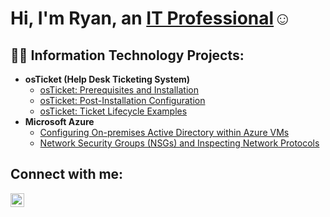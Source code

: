 <h1>Hi, I'm Ryan, an <a href="https://www.linkedin.com/in/ryan-ridley-185060a8/">IT Professional</a>☺</h1>

<h2>👨‍💻 Information Technology Projects:</h2>

- <b>osTicket (Help Desk Ticketing System)</b>
  - [osTicket: Prerequisites and Installation](https://github.com/joshmadakorcc/osticket-prereqs)
  - [osTicket: Post-Installation Configuration](https://github.com/rynriddles/post-install-config)
  - [osTicket: Ticket Lifecycle Examples](https://github.com/rynriddles/ticket-lifecycle)
- <b>Microsoft Azure</b>
  - [Configuring On-premises Active Directory within Azure VMs](https://github.com/rynriddles/configure-ad)
  - [Network Security Groups (NSGs) and Inspecting Network Protocols](https://github.com/rynriddles/azure-network-protocols)

<h2>Connect with me:</h2>


[<img align="left" alt="Josh | LinkedIn" width="22px" src="https://cdn.jsdelivr.net/npm/simple-icons@v3/icons/linkedin.svg" />][linkedin]


[linkedin]: https://www.linkedin.com/in/ryan-ridley-185060a8/


